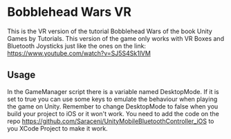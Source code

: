Bobblehead Wars VR
=======================

This is the VR version of the tutorial Bobblehead Wars of the book Unity Games by Tutorials.
This version of the game only works with VR Boxes and Bluetooth Joysticks just like the ones on the link: https://www.youtube.com/watch?v=SJ5S4Sk1lVM


Usage
-----
In the GameManager script there is a variable named DesktopMode. If it is set to true you can use some keys to emulate the behaviour when playing the game on Unity.
Remember to change DesktopMode to false when you build your project to iOS or it won't work.
You need to add the code on the repo https://github.com/Saraceni/UnityMobileBluetoothController_iOS to you XCode Project to make it work.



